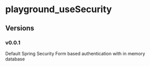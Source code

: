# playground_useSecurity


## Versions
### v0.0.1
Default Spring Security Form based authentication with in memory database 